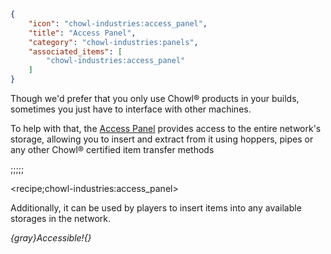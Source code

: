 ```json
{
    "icon": "chowl-industries:access_panel",
    "title": "Access Panel",
    "category": "chowl-industries:panels",
    "associated_items": [
        "chowl-industries:access_panel"
    ]
}
```

Though we'd prefer that you only use Chowl® products in your builds, sometimes you just have to interface with other
machines.


To help with that, the [Access Panel](^chowl-industries:panels/access_panel) provides access to the entire network's storage, allowing you to
insert and extract from it using hoppers, pipes or any other Chowl® certified item transfer methods

;;;;;

<recipe;chowl-industries:access_panel>

Additionally, it can be used by players to insert items into any available storages in the network.


*{gray}Accessible!{}*